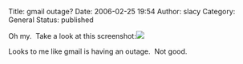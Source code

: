 Title: gmail outage?
Date: 2006-02-25 19:54
Author: slacy
Category: General
Status: published

Oh my.  Take a look at this
screenshot:![](http://slacy.com/blog/wp-content/gmail.png)

Looks to me like gmail is having an outage.  Not good.
